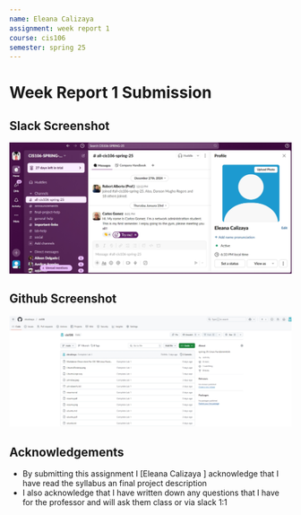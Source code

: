 ```yaml
---
name: Eleana Calizaya
assignment: week report 1
course: cis106
semester: spring 25
---
```


# Week Report 1 Submission

## Slack Screenshot

![slack](slack.png)

## Github Screenshot

![github](github.png)

## Acknowledgements
* By submitting this assignment I [Eleana Calizaya ] acknowledge that I have read the syllabus an final project description
* I also acknowledge that I have written down any questions that I have for the professor and will ask them class or via slack 1:1